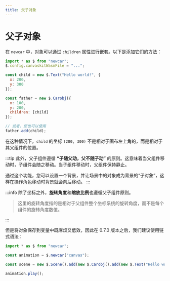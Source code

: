 ```yaml
---
title: 父子对象
---
```


# 父子对象

在 `newcar` 中，对象可以通过 `children` 属性进行嵌套。以下是添加它们的方法：

```javascript
import * as $ from "newcar";
$.config.canvaskitWasmFile = "...";

const child = new $.Text("Hello world!", {
  x: 200,
  y: 300
});

const father = new $.Carobj({
  x: 100,
  y: 200,
  children: [child]
});

// 或者，您也可以使用
father.add(child);
```

在这种情况下，`child` 的坐标 `(200, 300)` 不是相对于画布左上角的，而是相对于其父组件的位置。

:::tip
此外，父子组件遵循 **“子随父动，父不随子动”** 的原则。这意味着当父组件移动时，子组件会随之移动。当子组件移动时，父组件保持静止。

通过这个功能，您可以设置一个背景，并让场景中的对象成为背景的“子对象”，这样在操作角色移动时背景就会向后移动。
:::

:::info
除了坐标之外，**旋转角度**和**缩放比例**也遵循父子组件原则。

> 这里的旋转角度指的是相对于父组件整个坐标系统的旋转角度，而不是每个组件的旋转角度数值。

:::

但是将对象保存到变量中既麻烦又低效，因此在 0.7.0 版本之后，我们建议使用链式语法：

```javascript
import * as $ from "newcar";

const animation = $.newcar("canvas");

const scene = new $.Scene().add(new $.Carobj().add(new $.Text("Hello world!")));

animation.play();
```
